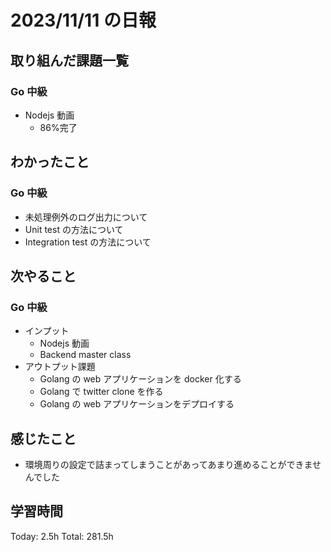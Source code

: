 # 2023/11/11 の日報

## 取り組んだ課題一覧

### Go 中級

- Nodejs 動画
  - 86%完了

## わかったこと

### Go 中級

- 未処理例外のログ出力について
- Unit test の方法について
- Integration test の方法について

## 次やること

### Go 中級

- インプット
  - Nodejs 動画
  - Backend master class
- アウトプット課題
  - Golang の web アプリケーションを docker 化する
  - Golang で twitter clone を作る
  - Golang の web アプリケーションをデプロイする

## 感じたこと

- 環境周りの設定で詰まってしまうことがあってあまり進めることができませんでした

## 学習時間

Today: 2.5h
Total: 281.5h
